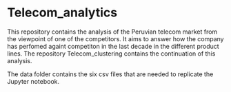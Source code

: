 # Telecom_analytics

This repository contains the analysis of the Peruvian telecom market from the viewpoint of one of the competitors. It aims to answer how the company has perfomed againt competiton in the last decade in the different product lines. The repository Telecom_clustering contains the continuation of this analysis. 

The data folder contains the six csv files that are needed to replicate the Jupyter notebook. 
